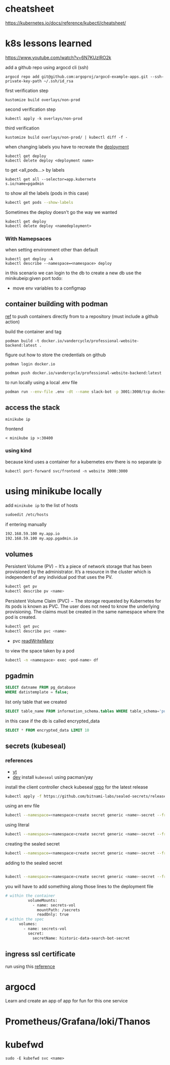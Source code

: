 # cheatsheet
https://kubernetes.io/docs/reference/kubectl/cheatsheet/

# k8s lessons learned

https://www.youtube.com/watch?v=6N7KUzIRO2k

add a github repo using argocd cli (ssh)

```
argocd repo add git@github.com:argoproj/argocd-example-apps.git --ssh-private-key-path ~/.ssh/id_rsa
```

first verification step

```
kustomize build overlays/non-prod
```

second verification step

```
kubectl apply -k overlays/non-prod
```

third verification

```
kustomize build overlays/non-prod/ | kubectl diff -f -
```

when changing labels you have to recreate the [deployment](https://github.com/kubernetes/client-go/issues/508#issuecomment-589296590)

```
kubectl get deploy
kubectl delete deploy <deployment name>
```

to get <all,pods...> by labels

```
kubectl get all --selector=app.kubernete
s.io/name=pgadmin
```

to show all the labels (pods in this case)

```bash
kubectl get pods --show-labels
```

Sometimes the deploy doesn't go the way we wanted

```
kubectl get deploy
kubectl delete deploy <namedeployment>
```

### With Namepsaces

when setting environment other than default

```
kubectl get deploy -A
kubectl describe --namespace=<namespace> deploy
```

in this scenario we can login to the db
to create a new db use the minikubeip:given port
todo:

- move env variables to a configmap

## container building with podman

[ref](https://computingforgeeks.com/how-to-publish-docker-image-to-docker-hub-with-podman/)
to push containers directly from to a repository (must include a github action)

build the container and tag

```
podman build -t docker.io/vandercycle/professional-website-backend:latest .
```

figure out how to store the credentials on github

```
podman login docker.io
```

```
podman push docker.io/vandercycle/professional-website-backend:latest
```

to run locally using a local .env file

```bash
podman run --env-file .env -dt --name slack-bot -p 3001:3000/tcp docker.io/vandercycle/slack-bot:latest-dev
```

## access the stack

```
minikube ip
```

frontend

```
< minikube ip >:30400
```

### using kind

because kind uses a container for a kubernetes env there is no separate ip

```
kubectl port-forward svc/frontend -n website 3000:3000
```

# using minikube locally

add `minikube ip` to the list of hosts

```bash
sudoedit /etc/hosts
```

if entering manually

```bash
192.168.59.100 my.app.io
192.168.59.100 my.app.pgadmin.io
```

## volumes

Persistent Volume (PV) − It’s a piece of network storage that has been provisioned by the administrator. It’s a resource in the cluster which is independent of any individual pod that uses the PV.

```bash
kubectl get pv
kubectl describe pv <name>
```

Persistent Volume Claim (PVC) − The storage requested by Kubernetes for its pods is known as PVC. The user does not need to know the underlying provisioning. The claims must be created in the same namespace where the pod is created.

```bash
kubectl get pvc
kubectl describe pvc <name>
```

- pvc [readWriteMany](https://github.com/kubeflow/katib/issues/917)

to view the space taken by a pod

```bash
kubectl -n <namespace> exec <pod-name> df
```

## pgadmin

```sql
SELECT datname FROM pg_database
WHERE datistemplate = false;
```

list only table that we created

```sql
SELECT table_name FROM information_schema.tables WHERE table_schema='public'
```

in this case if the db is called encrypted_data

```sql
SELECT * FROM encrypted_data LIMIT 10
```

## secrets (kubeseal)

### references

- [yt](https://www.youtube.com/watch?v=rnPqKOF05Mk)
- [dev]()
  install `kubeseal` using pacman/yay

install the client controller check kubeseal [repo](https://github.com/bitnami-labs/sealed-secrets) for the latest release

```bash
kubectl apply -f https://github.com/bitnami-labs/sealed-secrets/releases/download/v0.18.1/controller.yaml
```

using an env file

```bash
kubectl --namespace=<namespace>create secret generic <name>-secret --from-env-file=<location> -o json --dry-run=client
```

using literal

```bash
kubectl --namespace=<namespace>create secret generic <name>-secret --from-env-file=<location> -o json --dry-run=client
```

creating the sealed secret

```bash
kubectl --namespace=<namespace>create secret generic <name>-secret --from-env-file=<location> -o json --dry-run=client | kubeseal -o yaml > sealedsecret.yaml
```

adding to the sealed secret

```bash

kubectl --namespace=<namespace>create secret generic <name>-secret --from-env-file=<location> -o json --dry-run=client | kubeseal -o yaml --merge-into sealedsecret.yaml
```

you will have to add something along those lines to the deployment file

```bash
# within the container
          volumeMounts:
            - name: secrets-vol
              mountPath: /secrets
              readOnly: true
# within the spec
      volumes:
        - name: secrets-vol
          secret:
            secretName: historic-data-search-bot-secret
```

## ingress ssl certificate

run using this [reference](https://towardsdatascience.com/ssl-tls-for-your-kubernetes-cluster-with-cert-manager-3db24338f17)

# argocd

Learn and create an app of app for fun for this one service

# Prometheus/Grafana/loki/Thanos

# kubefwd

```
sudo -E kubefwd svc <name>
```
